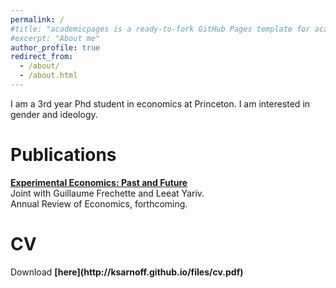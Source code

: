 ```yaml
---
permalink: /
#title: "academicpages is a ready-to-fork GitHub Pages template for academic personal websites"
#excerpt: "About me"
author_profile: true
redirect_from: 
  - /about/
  - /about.html
---
```


I am a 3rd year Phd student in economics at Princeton. I am interested in gender and ideology.

<h1> Publications </h1>

<b>[Experimental Economics: Past and Future](http://ksarnoff.github.io/files/annRevExp.pdf)</b> <br>
Joint with Guillaume Frechette and Leeat Yariv.  <br>
Annual Review of Economics, forthcoming. <br>


<h1> CV </h1>
Download <b>[here](http://ksarnoff.github.io/files/cv.pdf)</b>

